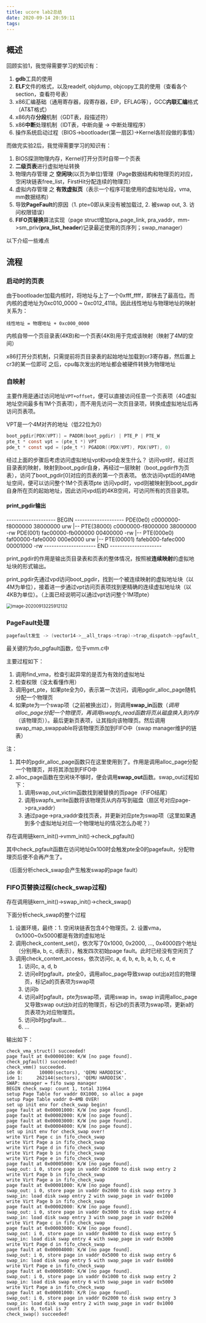 ```yaml
---
title: ucore lab2总结
date: 2020-09-14 20:59:11
tags:
---
```


## 概述

回顾实验1，我觉得需要学习的知识有：

1. **gdb**工具的使用
2. **ELF**文件的格式，以及readelf, objdump, objcopy工具的使用（查看各个section，查看符号表）
3. x86汇编基础（通用寄存器，段寄存器，EIP，EFLAG等），GCC**内联汇编**格式（AT&T格式）
4. x86内存**分段**机制（GDT表，段描述符）
5. x86**中断**处理机制（IDT表，中断向量 -> 中断处理程序）
6. 操作系统启动过程（BIOS->bootloader(第一扇区)->Kernel各阶段做的事情）

而做完实验2后，我觉得需要学习的知识有：

1. BIOS探测物理内存，Kernel打开分页时自带一个页表
2. **二级页表**进行虚拟地址转换
3. 物理内存管理 之 **空闲块**(以页为单位)管理（Page数据结构和物理页的对应，空闲块链表free_list，FirstHit分配连续的物理页）
4. 虚拟内存管理 之 **有效虚拟页**（表示一个程序可能使用的虚拟地址段，vma, mm数据结构）
5. 导致**PageFault**的原因（1. pte=0即从来没有被加载过, 2. 被swap out, 3. 访问权限错误）
6. **FIFO页替换**算法实现（page struct增加pra_page_link, pra_vaddr，mm->sm_priv(**pra_list_header**)记录最近使用的页序列；swap_manager）

以下介绍一些难点
<!--more-->
## 流程

### 启动时的页表

由于bootloader加载内核时，将地址与上了一个0xfff_ffff，即抹去了最高位。而内核的虚地址为0xc010_0000 ~ 0xc012_4118。因此线性地址与物理地址的映射关系为：

```
线性地址 = 物理地址 + 0xc000_0000
```

内核自带一个页目录表(4KB)和一个页表(4KB)用于完成该映射（映射了4M的空间）

x86打开分页机制，只需提前将页目录表的起始地址加载到cr3寄存器，然后置上cr3的某一位即可
之后，cpu每次发出的地址都会被硬件转换为物理地址

### 自映射

主要作用是通过访问地址`VPT+offset`，便可以直接访问任意一个页表项（4G虚拟地址空间最多有1M个页表项），而不用先访问一次页目录项，转换成虚拟地址后再访问页表项。

VPT是一个4M对齐的地址（低22位为0）

```c
boot_pgdir[PDX(VPT)] = PADDR(boot_pgdir) | PTE_P | PTE_W
pte_t * const vpt = (pte_t *) VPT
pde_t * const vpd = (pde_t *) PGADDR((PDX(VPT), PDX(VPT), 0)
```

经过上面的步骤后考虑访问虚拟地址vpt和vpd会发生什么？
访问vpt时，经过页目录表的映射，映射到boot_pgdir自身，再经过一层映射（boot_pgdir作为页表），访问了boot_pgdir[0]对应的页表的第一个页表项。
依次访问vpt后的4M地址空间，便可以访问整个1M个页表项pte
访问vpd时，vpd则被映射到boot_pgdir自身所在页的起始地址，因此访问vpd后的4KB空间，可访问所有的页目录项。

#### print_pgdir输出
-------------------- BEGIN --------------------
PDE(0e0) c0000000-f8000000 38000000 urw
  |-- PTE(38000) c0000000-f8000000 38000000 -rw
PDE(001) fac00000-fb000000 00400000 -rw
  |-- PTE(000e0) faf00000-fafe0000 000e0000 urw
  |-- PTE(00001) fafeb000-fafec000 00001000 -rw
--------------------- END ---------------------



print_pgdir的作用是输出页目录表和页表的整体情况，按照被**连续映射**的虚拟地址块的形式输出。

print_pgdir先通过vpd访问boot_pgdir，找到一个被连续映射的虚拟地址块（以4M为单位），接着进一步通过vpt访问页表项找到更精确的连续虚拟地址块（以4KB为单位）。（上面已经说明可以通过vpt访问整个1M项pte）

<img src="/images/2020-09-14-ucore-lab2总结/image-20200913225912132.png" alt="image-20200913225912132" style="zoom: 80%;" />

### PageFault处理

```c
pagefault发生 -> (vector14->__all_traps->trap)->trap_dispatch->pgfault_handler->do_pgfault
```

最关键的为do_pgfault函数，位于vmm.c中

主要过程如下：

1. 调用find_vma，检查引起异常的是否为有效的虚拟地址
2. 检查权限（没太看懂作用）
3. 调用get_pte，如果pte全为0，表示第一次访问，调用pgdir_alloc_page随机分配一个物理页
4. 如果pte为一个swap项（之前被换出过），则调用**swap_in**函数（*调用alloc_page分配一个物理页，再调用swapfs_read函数将页从磁盘换入到内存*（该物理页））。最后更新页表项，让其指向该物理页。然后调用swap_map_swappable将该物理页添加到FIFO中（swap manager维护的链表）

注：

1. 其中的pgdir_alloc_page函数只在这里使用到了。作用是调用alloc_page分配一个物理页，并将其添加到FIFO中
2. alloc_page函数在空闲块不够时，便会调用**swap_out**函数。swap_out过程如下：
   1. 调用swap_out_victim函数找到被替换的页page（FIFO结尾）
   2. 调用swapfs_write函数将该物理页从内存写到磁盘（扇区号对应page->pra_vaddr）
   3. 通过page->pra_vaddr查找页表，并更新对应pte为swap项（这里如果遇到多个虚拟地址对应一个物理地址的情况怎么办呢？）



存在调用链kern_init()->vmm_init()->check_pgfault()

其中check_pgfault函数在访问地址0x100时会触发pte全0的pagefault，分配物理页后便不会再产生了。

（后面分析check_swap会产生触发swap的page fault）

### FIFO页替换过程(check_swap过程)

存在调用链kern_init()->swap_init()->check_swap()

下面分析check_swap的整个过程

1. 设置环境，最终：1. 空闲块链表包含4个物理页。2. 设置vma，0x1000~0x5000都是有效的虚拟地址
2. 调用check_content_set()，依次写了0x1000, 0x2000, ..., 0x4000四个地址（分别用a, b, c, d表示），触发四次初始page fault。此时已经没有空闲页了
3. 调用check_content_access，依次访问c, a, d, b, e, b, a, b, c, d, e
   1. 访问c, a, d, b
   2. 访问e时pgfault，pte全0，调用alloc_page导致swap out出a对应的物理页，标记a的页表项为swap项
   3. 访问b
   4. 访问a时pgfault，pte为swap项，调用swap in，swap in调用alloc_page又导致swap out出b对应的物理页，标记b的页表项为swap项，更新a的页表项为对应物理页。
   5. 访问b时pgfault...
   6. ...

输出如下：

```
check_vma_struct() succeeded!
page fault at 0x00000100: K/W [no page found].
check_pgfault() succeeded!
check_vmm() succeeded.
ide 0:      10000(sectors), 'QEMU HARDDISK'.
ide 1:     262144(sectors), 'QEMU HARDDISK'.
SWAP: manager = fifo swap manager
BEGIN check_swap: count 1, total 31964
setup Page Table for vaddr 0X1000, so alloc a page
setup Page Table vaddr 0~4MB OVER!
set up init env for check_swap begin!
page fault at 0x00001000: K/W [no page found].
page fault at 0x00002000: K/W [no page found].
page fault at 0x00003000: K/W [no page found].
page fault at 0x00004000: K/W [no page found].
set up init env for check_swap over!
write Virt Page c in fifo_check_swap
write Virt Page a in fifo_check_swap
write Virt Page d in fifo_check_swap
write Virt Page b in fifo_check_swap
write Virt Page e in fifo_check_swap
page fault at 0x00005000: K/W [no page found].
swap_out: i 0, store page in vaddr 0x1000 to disk swap entry 2
write Virt Page b in fifo_check_swap
write Virt Page a in fifo_check_swap
page fault at 0x00001000: K/W [no page found].
swap_out: i 0, store page in vaddr 0x2000 to disk swap entry 3
swap_in: load disk swap entry 2 with swap_page in vadr 0x1000
write Virt Page b in fifo_check_swap
page fault at 0x00002000: K/W [no page found].
swap_out: i 0, store page in vaddr 0x3000 to disk swap entry 4
swap_in: load disk swap entry 3 with swap_page in vadr 0x2000
write Virt Page c in fifo_check_swap
page fault at 0x00003000: K/W [no page found].
swap_out: i 0, store page in vaddr 0x4000 to disk swap entry 5
swap_in: load disk swap entry 4 with swap_page in vadr 0x3000
write Virt Page d in fifo_check_swap
page fault at 0x00004000: K/W [no page found].
swap_out: i 0, store page in vaddr 0x5000 to disk swap entry 6
swap_in: load disk swap entry 5 with swap_page in vadr 0x4000
write Virt Page e in fifo_check_swap
page fault at 0x00005000: K/W [no page found].
swap_out: i 0, store page in vaddr 0x1000 to disk swap entry 2
swap_in: load disk swap entry 6 with swap_page in vadr 0x5000
write Virt Page a in fifo_check_swap
page fault at 0x00001000: K/R [no page found].
swap_out: i 0, store page in vaddr 0x2000 to disk swap entry 3
swap_in: load disk swap entry 2 with swap_page in vadr 0x1000
count is 0, total is 7
check_swap() succeeded!
```

